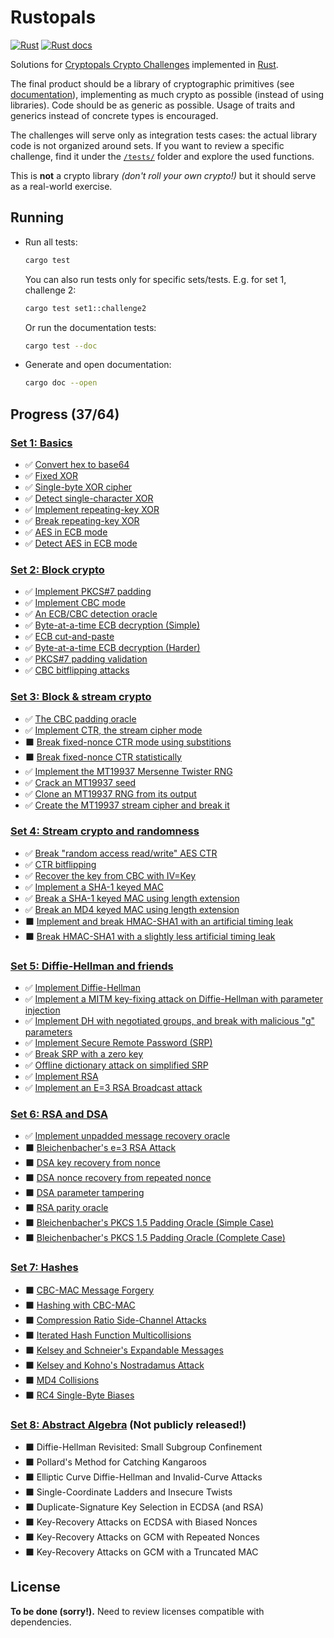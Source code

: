 # Rustopals

[![Rust](https://github.com/alvaro-cuesta/rustopals/actions/workflows/rust.yml/badge.svg)](https://github.com/alvaro-cuesta/rustopals/actions/workflows/rust.yml) [![Rust docs](https://img.shields.io/badge/Rust-docs-blue)](https://alvaro-cuesta.github.io/rustopals/rustopals/)

Solutions for [Cryptopals Crypto Challenges](https://cryptopals.com/)
implemented in [Rust](https://www.rust-lang.org/).

The final product should be a library of cryptographic primitives (see
[documentation](https://alvaro-cuesta.github.io/rustopals/rustopals/)),
implementing as much crypto as possible (instead of using libraries). Code
should be as generic as possible. Usage of traits and generics instead of
concrete types is encouraged.

The challenges will serve only as integration tests cases: the actual library
code is not organized around sets. If you want to review a specific challenge,
find it under the [`/tests/`](/tests/) folder and explore the used functions.

This is **not** a crypto library _(don't roll your own crypto!)_ but it should
serve as a real-world exercise.

## Running

- Run all tests:

    ```sh
    cargo test
    ```

    You can also run tests only for specific sets/tests. E.g. for set 1, challenge 2:

    ```sh
    cargo test set1::challenge2
    ```

    Or run the documentation tests:

    ```sh
    cargo test --doc
    ```

- Generate and open documentation:

    ```sh
    cargo doc --open
    ```

## Progress (37/64)

### [Set 1: Basics](https://cryptopals.com/sets/1)

- ✅ [Convert hex to base64](https://cryptopals.com/sets/1/challenges/1)
- ✅ [Fixed XOR](https://cryptopals.com/sets/1/challenges/2)
- ✅ [Single-byte XOR cipher](https://cryptopals.com/sets/1/challenges/3)
- ✅ [Detect single-character XOR](https://cryptopals.com/sets/1/challenges/4)
- ✅ [Implement repeating-key XOR](https://cryptopals.com/sets/1/challenges/5)
- ✅ [Break repeating-key XOR](https://cryptopals.com/sets/1/challenges/6)
- ✅ [AES in ECB mode](https://cryptopals.com/sets/1/challenges/7)
- ✅ [Detect AES in ECB mode](https://cryptopals.com/sets/1/challenges/8)

### [Set 2: Block crypto](https://cryptopals.com/sets/2)

- ✅ [Implement PKCS#7 padding](https://cryptopals.com/sets/2/challenges/9)
- ✅ [Implement CBC mode](https://cryptopals.com/sets/2/challenges/10)
- ✅ [An ECB/CBC detection oracle](https://cryptopals.com/sets/2/challenges/11)
- ✅ [Byte-at-a-time ECB decryption (Simple)](https://cryptopals.com/sets/2/challenges/12)
- ✅ [ECB cut-and-paste](https://cryptopals.com/sets/2/challenges/13)
- ✅ [Byte-at-a-time ECB decryption (Harder)](https://cryptopals.com/sets/2/challenges/14)
- ✅ [PKCS#7 padding validation](https://cryptopals.com/sets/2/challenges/15)
- ✅ [CBC bitflipping attacks](https://cryptopals.com/sets/2/challenges/16)

### [Set 3: Block & stream crypto](https://cryptopals.com/sets/3)

- ✅ [The CBC padding oracle](https://cryptopals.com/sets/3/challenges/17)
- ✅ [Implement CTR, the stream cipher mode](https://cryptopals.com/sets/3/challenges/18)
- ⬛ [Break fixed-nonce CTR mode using substitions](https://cryptopals.com/sets/3/challenges/19)
- ⬛ [Break fixed-nonce CTR statistically](https://cryptopals.com/sets/3/challenges/20)
- ✅ [Implement the MT19937 Mersenne Twister RNG](https://cryptopals.com/sets/3/challenges/21)
- ✅ [Crack an MT19937 seed](https://cryptopals.com/sets/3/challenges/22)
- ✅ [Clone an MT19937 RNG from its output](https://cryptopals.com/sets/3/challenges/23)
- ✅ [Create the MT19937 stream cipher and break it](https://cryptopals.com/sets/3/challenges/24)

### [Set 4: Stream crypto and randomness](https://cryptopals.com/sets/4)

- ✅ [Break "random access read/write" AES CTR](https://cryptopals.com/sets/4/challenges/25)
- ✅ [CTR bitflipping](https://cryptopals.com/sets/4/challenges/26)
- ✅ [Recover the key from CBC with IV=Key](https://cryptopals.com/sets/4/challenges/27)
- ✅ [Implement a SHA-1 keyed MAC](https://cryptopals.com/sets/4/challenges/28)
- ✅ [Break a SHA-1 keyed MAC using length extension](https://cryptopals.com/sets/4/challenges/29)
- ✅ [Break an MD4 keyed MAC using length extension](https://cryptopals.com/sets/4/challenges/30)
- ⬛ [Implement and break HMAC-SHA1 with an artificial timing leak](https://cryptopals.com/sets/4/challenges/31)
- ⬛ [Break HMAC-SHA1 with a slightly less artificial timing leak](https://cryptopals.com/sets/4/challenges/32)

### [Set 5: Diffie-Hellman and friends](https://cryptopals.com/sets/5)

- ✅ [Implement Diffie-Hellman](https://cryptopals.com/sets/5/challenges/33)
- ✅ [Implement a MITM key-fixing attack on Diffie-Hellman with parameter injection](https://cryptopals.com/sets/5/challenges/34)
- ✅ [Implement DH with negotiated groups, and break with malicious "g" parameters](https://cryptopals.com/sets/5/challenges/35)
- ✅ [Implement Secure Remote Password (SRP)](https://cryptopals.com/sets/5/challenges/36)
- ✅ [Break SRP with a zero key](https://cryptopals.com/sets/5/challenges/37)
- ✅ [Offline dictionary attack on simplified SRP](https://cryptopals.com/sets/5/challenges/38)
- ✅ [Implement RSA](https://cryptopals.com/sets/5/challenges/39)
- ✅ [Implement an E=3 RSA Broadcast attack](https://cryptopals.com/sets/5/challenges/40)

### [Set 6: RSA and DSA](https://cryptopals.com/sets/6)

- ✅ [Implement unpadded message recovery oracle](https://cryptopals.com/sets/6/challenges/41)
- ⬛ [Bleichenbacher's e=3 RSA Attack](https://cryptopals.com/sets/6/challenges/42)
- ⬛ [DSA key recovery from nonce](https://cryptopals.com/sets/6/challenges/43)
- ⬛ [DSA nonce recovery from repeated nonce](https://cryptopals.com/sets/6/challenges/44)
- ⬛ [DSA parameter tampering](https://cryptopals.com/sets/6/challenges/45)
- ⬛ [RSA parity oracle](https://cryptopals.com/sets/6/challenges/46)
- ⬛ [Bleichenbacher's PKCS 1.5 Padding Oracle (Simple Case)](https://cryptopals.com/sets/6/challenges/47)
- ⬛ [Bleichenbacher's PKCS 1.5 Padding Oracle (Complete Case)](https://cryptopals.com/sets/6/challenges/48)

### [Set 7: Hashes](https://cryptopals.com/sets/7)

- ⬛ [CBC-MAC Message Forgery](https://cryptopals.com/sets/7/challenges/49)
- ⬛ [Hashing with CBC-MAC](https://cryptopals.com/sets/7/challenges/50)
- ⬛ [Compression Ratio Side-Channel Attacks](https://cryptopals.com/sets/7/challenges/51)
- ⬛ [Iterated Hash Function Multicollisions](https://cryptopals.com/sets/7/challenges/52)
- ⬛ [Kelsey and Schneier's Expandable Messages](https://cryptopals.com/sets/7/challenges/53)
- ⬛ [Kelsey and Kohno's Nostradamus Attack](https://cryptopals.com/sets/7/challenges/54)
- ⬛ [MD4 Collisions](https://cryptopals.com/sets/7/challenges/55)
- ⬛ [RC4 Single-Byte Biases](https://cryptopals.com/sets/7/challenges/56)

### [Set 8: Abstract Algebra](https://cryptopals.com/sets/8) (Not publicly released!)

- ⬛ Diffie-Hellman Revisited: Small Subgroup Confinement
- ⬛ Pollard's Method for Catching Kangaroos
- ⬛ Elliptic Curve Diffie-Hellman and Invalid-Curve Attacks
- ⬛ Single-Coordinate Ladders and Insecure Twists
- ⬛ Duplicate-Signature Key Selection in ECDSA (and RSA)
- ⬛ Key-Recovery Attacks on ECDSA with Biased Nonces
- ⬛ Key-Recovery Attacks on GCM with Repeated Nonces
- ⬛ Key-Recovery Attacks on GCM with a Truncated MAC

## License

**To be done (sorry!).** Need to review licenses compatible with dependencies.
